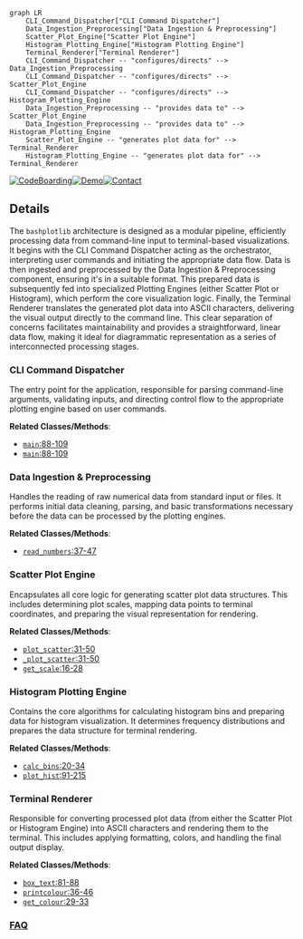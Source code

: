 ```mermaid
graph LR
    CLI_Command_Dispatcher["CLI Command Dispatcher"]
    Data_Ingestion_Preprocessing["Data Ingestion & Preprocessing"]
    Scatter_Plot_Engine["Scatter Plot Engine"]
    Histogram_Plotting_Engine["Histogram Plotting Engine"]
    Terminal_Renderer["Terminal Renderer"]
    CLI_Command_Dispatcher -- "configures/directs" --> Data_Ingestion_Preprocessing
    CLI_Command_Dispatcher -- "configures/directs" --> Scatter_Plot_Engine
    CLI_Command_Dispatcher -- "configures/directs" --> Histogram_Plotting_Engine
    Data_Ingestion_Preprocessing -- "provides data to" --> Scatter_Plot_Engine
    Data_Ingestion_Preprocessing -- "provides data to" --> Histogram_Plotting_Engine
    Scatter_Plot_Engine -- "generates plot data for" --> Terminal_Renderer
    Histogram_Plotting_Engine -- "generates plot data for" --> Terminal_Renderer
```

[![CodeBoarding](https://img.shields.io/badge/Generated%20by-CodeBoarding-9cf?style=flat-square)](https://github.com/CodeBoarding/GeneratedOnBoardings)[![Demo](https://img.shields.io/badge/Try%20our-Demo-blue?style=flat-square)](https://www.codeboarding.org/demo)[![Contact](https://img.shields.io/badge/Contact%20us%20-%20contact@codeboarding.org-lightgrey?style=flat-square)](mailto:contact@codeboarding.org)

## Details

The `bashplotlib` architecture is designed as a modular pipeline, efficiently processing data from command-line input to terminal-based visualizations. It begins with the CLI Command Dispatcher acting as the orchestrator, interpreting user commands and initiating the appropriate data flow. Data is then ingested and preprocessed by the Data Ingestion & Preprocessing component, ensuring it's in a suitable format. This prepared data is subsequently fed into specialized Plotting Engines (either Scatter Plot or Histogram), which perform the core visualization logic. Finally, the Terminal Renderer translates the generated plot data into ASCII characters, delivering the visual output directly to the command line. This clear separation of concerns facilitates maintainability and provides a straightforward, linear data flow, making it ideal for diagrammatic representation as a series of interconnected processing stages.

### CLI Command Dispatcher
The entry point for the application, responsible for parsing command-line arguments, validating inputs, and directing control flow to the appropriate plotting engine based on user commands.


**Related Classes/Methods**:

- <a href="https://github.com/glamp/bashplotlib/blob/master/bashplotlib/scatterplot.py#L88-L109" target="_blank" rel="noopener noreferrer">`main`:88-109</a>
- <a href="https://github.com/glamp/bashplotlib/blob/master/bashplotlib/scatterplot.py#L88-L109" target="_blank" rel="noopener noreferrer">`main`:88-109</a>


### Data Ingestion & Preprocessing
Handles the reading of raw numerical data from standard input or files. It performs initial data cleaning, parsing, and basic transformations necessary before the data can be processed by the plotting engines.


**Related Classes/Methods**:

- <a href="https://github.com/glamp/bashplotlib/blob/master/bashplotlib/histogram.py#L37-L47" target="_blank" rel="noopener noreferrer">`read_numbers`:37-47</a>


### Scatter Plot Engine
Encapsulates all core logic for generating scatter plot data structures. This includes determining plot scales, mapping data points to terminal coordinates, and preparing the visual representation for rendering.


**Related Classes/Methods**:

- <a href="https://github.com/glamp/bashplotlib/blob/master/bashplotlib/scatterplot.py#L31-L50" target="_blank" rel="noopener noreferrer">`plot_scatter`:31-50</a>
- <a href="https://github.com/glamp/bashplotlib/blob/master/bashplotlib/scatterplot.py#L31-L50" target="_blank" rel="noopener noreferrer">`_plot_scatter`:31-50</a>
- <a href="https://github.com/glamp/bashplotlib/blob/master/bashplotlib/scatterplot.py#L16-L28" target="_blank" rel="noopener noreferrer">`get_scale`:16-28</a>


### Histogram Plotting Engine
Contains the core algorithms for calculating histogram bins and preparing data for histogram visualization. It determines frequency distributions and prepares the data structure for terminal rendering.


**Related Classes/Methods**:

- <a href="https://github.com/glamp/bashplotlib/blob/master/bashplotlib/histogram.py#L20-L34" target="_blank" rel="noopener noreferrer">`calc_bins`:20-34</a>
- <a href="https://github.com/glamp/bashplotlib/blob/master/bashplotlib/histogram.py#L91-L215" target="_blank" rel="noopener noreferrer">`plot_hist`:91-215</a>


### Terminal Renderer
Responsible for converting processed plot data (from either the Scatter Plot or Histogram Engine) into ASCII characters and rendering them to the terminal. This includes applying formatting, colors, and handling the final output display.


**Related Classes/Methods**:

- <a href="https://github.com/glamp/bashplotlib/blob/master/bashplotlib/utils/helpers.py#L81-L88" target="_blank" rel="noopener noreferrer">`box_text`:81-88</a>
- <a href="https://github.com/glamp/bashplotlib/blob/master/bashplotlib/utils/helpers.py#L36-L46" target="_blank" rel="noopener noreferrer">`printcolour`:36-46</a>
- <a href="https://github.com/glamp/bashplotlib/blob/master/bashplotlib/utils/helpers.py#L29-L33" target="_blank" rel="noopener noreferrer">`get_colour`:29-33</a>




### [FAQ](https://github.com/CodeBoarding/GeneratedOnBoardings/tree/main?tab=readme-ov-file#faq)